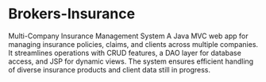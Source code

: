 # Brokers-Insurance
Multi-Company Insurance Management System  A Java MVC web app for managing insurance policies, claims, and clients across multiple companies. It streamlines operations with CRUD features, a DAO layer for database access, and JSP for dynamic views. The system ensures efficient handling of diverse insurance products and client data still in progress.
